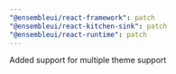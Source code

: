 ```yaml
---
"@ensembleui/react-framework": patch
"@ensembleui/react-kitchen-sink": patch
"@ensembleui/react-runtime": patch
---
```


Added support for multiple theme support
